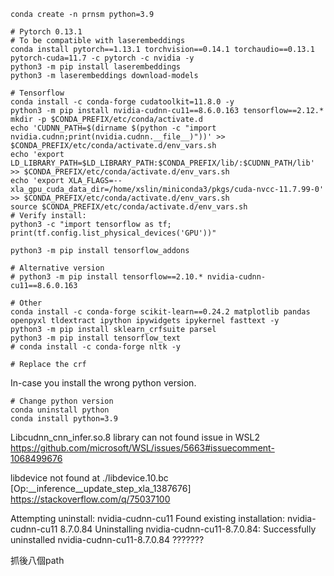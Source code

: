 ```shell
conda create -n prnsm python=3.9

# Pytorch 0.13.1
# To be compatible with laserembeddings
conda install pytorch==1.13.1 torchvision==0.14.1 torchaudio==0.13.1 pytorch-cuda=11.7 -c pytorch -c nvidia -y
python3 -m pip install laserembeddings
python3 -m laserembeddings download-models

# Tensorflow
conda install -c conda-forge cudatoolkit=11.8.0 -y
python3 -m pip install nvidia-cudnn-cu11==8.6.0.163 tensorflow==2.12.*
mkdir -p $CONDA_PREFIX/etc/conda/activate.d
echo 'CUDNN_PATH=$(dirname $(python -c "import nvidia.cudnn;print(nvidia.cudnn.__file__)"))' >> $CONDA_PREFIX/etc/conda/activate.d/env_vars.sh
echo 'export LD_LIBRARY_PATH=$LD_LIBRARY_PATH:$CONDA_PREFIX/lib/:$CUDNN_PATH/lib' >> $CONDA_PREFIX/etc/conda/activate.d/env_vars.sh
echo 'export XLA_FLAGS=--xla_gpu_cuda_data_dir=/home/xslin/miniconda3/pkgs/cuda-nvcc-11.7.99-0' >> $CONDA_PREFIX/etc/conda/activate.d/env_vars.sh
source $CONDA_PREFIX/etc/conda/activate.d/env_vars.sh
# Verify install:
python3 -c "import tensorflow as tf; print(tf.config.list_physical_devices('GPU'))"

python3 -m pip install tensorflow_addons

# Alternative version
# python3 -m pip install tensorflow==2.10.* nvidia-cudnn-cu11==8.6.0.163

# Other
conda install -c conda-forge scikit-learn==0.24.2 matplotlib pandas openpyxl tldextract ipython ipywidgets ipykernel fasttext -y
python3 -m pip install sklearn_crfsuite parsel
python3 -m pip install tensorflow_text
# conda install -c conda-forge nltk -y

# Replace the crf
```

In-case you install the wrong python version.
```shell
# Change python version
conda uninstall python
conda install python=3.9
```

Libcudnn_cnn_infer.so.8 library can not found issue in WSL2
https://github.com/microsoft/WSL/issues/5663#issuecomment-1068499676

libdevice not found at ./libdevice.10.bc [Op:__inference__update_step_xla_1387676]
https://stackoverflow.com/q/75037100

Attempting uninstall: nvidia-cudnn-cu11
    Found existing installation: nvidia-cudnn-cu11 8.7.0.84
    Uninstalling nvidia-cudnn-cu11-8.7.0.84:
      Successfully uninstalled nvidia-cudnn-cu11-8.7.0.84
???????

抓後八個path